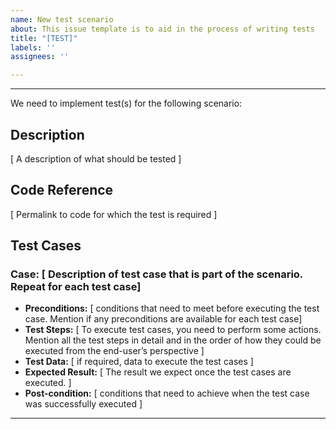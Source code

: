 ```yaml
---
name: New test scenario
about: This issue template is to aid in the process of writing tests
title: "[TEST]"
labels: ''
assignees: ''

---
```


------------------------------------------------------------------------------------------------------------------------

We need to implement test(s) for the following scenario:

## Description
[ A description of what should be tested ]
## Code Reference
[ Permalink to code for which the test is required ]
## Test Cases 
### Case: [ Description of test case that is part of the scenario. Repeat for each test case]
- **Preconditions:** [ conditions that need to meet before executing the test case. Mention if any preconditions are available for each test case]
- **Test Steps:** [ To execute test cases, you need to perform some actions. Mention all the test steps in detail and in the order of how they could be executed from the end-user’s perspective ]
- **Test Data:** [ if required, data to execute the test cases ]
- **Expected Result:** [ The result we expect once the test cases are executed. ]
- **Post-condition:** [ conditions that need to achieve when the test case was successfully executed ]

--------------------------------------------------------------------------------------------------------------------------
